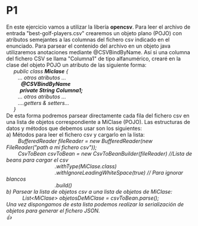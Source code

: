 # P1
En este ejercicio vamos a utilizar la libería <b>opencsv</b>. 
Para leer el archivo de entrada "best-golf-players.csv" crearemos un objeto plano (POJO) con atributos semejantes a las columnas del fichero csv indicado en el enunciado.
Para parsear el contenido del archivo en un objeto java utilizaremos anotaciones mediante @CSVBindByName. Así si una columna del fichero CSV se llama "Columna1" de tipo alfanumérico, crearé en la clase del objeto POJO un atributo de las siguiente forma:<br/>
     <i>public class <b>Miclase</b> {<br/>
           ... otros atributos ...<br/>
          <b>@CSVBindByName<br/>
           private String Columna1;</b><br/>
           ... otros atributos ...<br/>
           ....getters & setters...<br/> 
     }<br/></i>
De esta forma podremos parsear directamente cada fila del fichero csv en una lista de objetos correspondiente a MiClase (POJO). Las estructuras de datos y métodos que debemos usar son los siguientes:<br/>
a) Métodos para leer el fichero csv y cargarlo en la lista: <br/>
        <i>BufferedReader fileReader = new BufferedReader(new FileReader("path a mi fichero csv"));<br/>
        CsvToBean<MiClase> csvToBean = new CsvToBeanBuilder<MiClase>(fileReader) //Lista de beans para cargar el csv<br/>
                                 .withType(MiClase.class)<br/>
                                 .withIgnoreLeadingWhiteSpace(true) // Para ignorar blancos<br/>
                                 .build()<br/><i/>
b) Parsear la lista de objetos csv a una lista de objetos de MiClase:<br/>
           <i>List\<MiClase> objetosDeMiClase = csvToBean.parse();<br/></i>
Una vez dispongamos de esta lista podemos realizar la serialización de objetos para generar el fichero JSON.<br/>
:+1:
